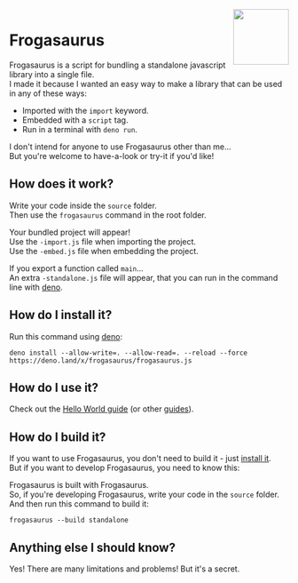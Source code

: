 <img align="right" height="100" src="http://img.todepond.com/IMG/Frogasaurus@0.25x.png">

# Frogasaurus

Frogasaurus is a script for bundling a standalone javascript library into a single file.<br>
I made it because I wanted an easy way to make a library that can be used in any of these ways:

-   Imported with the `import` keyword.
-   Embedded with a `script` tag.
-   Run in a terminal with `deno run`.

I don't intend for anyone to use Frogasaurus other than me...<br>
But you're welcome to have-a-look or try-it if you'd like!

## How does it work?

Write your code inside the `source` folder.<br>
Then use the `frogasaurus` command in the root folder.

Your bundled project will appear!<br>
Use the `-import.js` file when importing the project.<br>
Use the `-embed.js` file when embedding the project.

If you export a function called `main`...<br>
An extra `-standalone.js` file will appear, that you can run in the command line with [deno](https://deno.land).<br>

## How do I install it?

Run this command using [deno](https://deno.land/):

```
deno install --allow-write=. --allow-read=. --reload --force https://deno.land/x/frogasaurus/frogasaurus.js
```

## How do I use it?

Check out the [Hello World guide](documentation/hello-world.md) (or other [guides](documentation/README.md)).

## How do I build it?

If you want to use Frogasaurus, you don't need to build it - just [install it](#how-do-i-install-it).<br>
But if you want to develop Frogasaurus, you need to know this:

Frogasaurus is built with Frogasaurus.<br>
So, if you're developing Frogasaurus, write your code in the `source` folder.<br>
And then run this command to build it:

```
frogasaurus --build standalone
```

## Anything else I should know?

Yes! There are many limitations and problems! But it's a secret.
